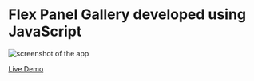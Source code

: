 # Flex Panel Gallery developed using JavaScript
 
![screenshot of the app](https://raw.githubusercontent.com/praveenorugantitech/praveenorugantitech-javascript-projects/master/praveenorugantitech-flex-panel-gallery/screenshot.PNG "Flex Panel Gallery")


[Live Demo](https://praveenorugantitech.github.io/praveenorugantitech-javascript-projects/praveenorugantitech-flex-panel-gallery/Demo)


